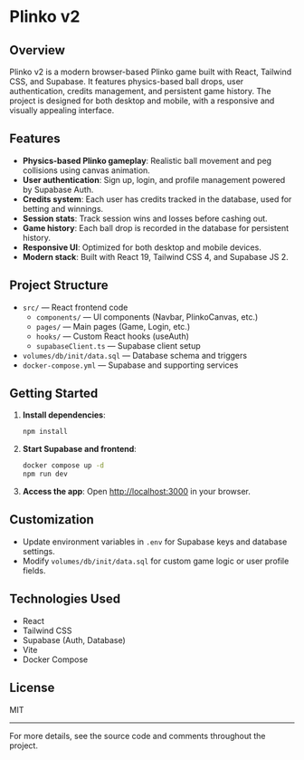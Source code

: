# Plinko v2

## Overview
Plinko v2 is a modern browser-based Plinko game built with React, Tailwind CSS, and Supabase. It features physics-based ball drops, user authentication, credits management, and persistent game history. The project is designed for both desktop and mobile, with a responsive and visually appealing interface.

## Features
- **Physics-based Plinko gameplay**: Realistic ball movement and peg collisions using canvas animation.
- **User authentication**: Sign up, login, and profile management powered by Supabase Auth.
- **Credits system**: Each user has credits tracked in the database, used for betting and winnings.
- **Session stats**: Track session wins and losses before cashing out.
- **Game history**: Each ball drop is recorded in the database for persistent history.
- **Responsive UI**: Optimized for both desktop and mobile devices.
- **Modern stack**: Built with React 19, Tailwind CSS 4, and Supabase JS 2.

## Project Structure
- `src/` — React frontend code
  - `components/` — UI components (Navbar, PlinkoCanvas, etc.)
  - `pages/` — Main pages (Game, Login, etc.)
  - `hooks/` — Custom React hooks (useAuth)
  - `supabaseClient.ts` — Supabase client setup
- `volumes/db/init/data.sql` — Database schema and triggers
- `docker-compose.yml` — Supabase and supporting services

## Getting Started
1. **Install dependencies**:
	```bash
	npm install
	```
2. **Start Supabase and frontend**:
	```bash
	docker compose up -d
	npm run dev
	```
3. **Access the app**:
	Open [http://localhost:3000](http://localhost:3000) in your browser.

## Customization
- Update environment variables in `.env` for Supabase keys and database settings.
- Modify `volumes/db/init/data.sql` for custom game logic or user profile fields.

## Technologies Used
- React
- Tailwind CSS
- Supabase (Auth, Database)
- Vite
- Docker Compose

## License
MIT

---
For more details, see the source code and comments throughout the project.
